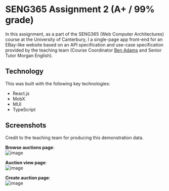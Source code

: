 # SENG365 Assignment 2 (A+ / 99% grade)

In this assignment, as a part of the SENG365 (Web Computer Architectures) course at the University of Canterbury, I a single-page app front-end for an EBay-like website based on an API specification and use-case specification provided by the teaching team (Course Coordinator [Ben Adams][ben-adams] and Senior Tutor Morgan English).

## Technology

This was built with the following key technologies:
- React.js
- MobX
- MUI
- TypeScript

## Screenshots

Credit to the teaching team for producing this demonstration data.

**Browse auctions page**:<br/>
![image](https://user-images.githubusercontent.com/12890179/187325482-75dfa3bd-5536-4b32-a5b9-67cf813ca4f3.png)

**Auction view page**:<br/>
![image](https://user-images.githubusercontent.com/12890179/187325728-a9420310-8c59-445e-b9bc-4b09d830f716.png)

**Create auction page**:<br/>
![image](https://user-images.githubusercontent.com/12890179/187326034-06fb8fef-1186-4f68-9afd-20a59e7607a6.png)



[ben-adams]: https://www.canterbury.ac.nz/engineering/contact-us/people/ben-adams.html
